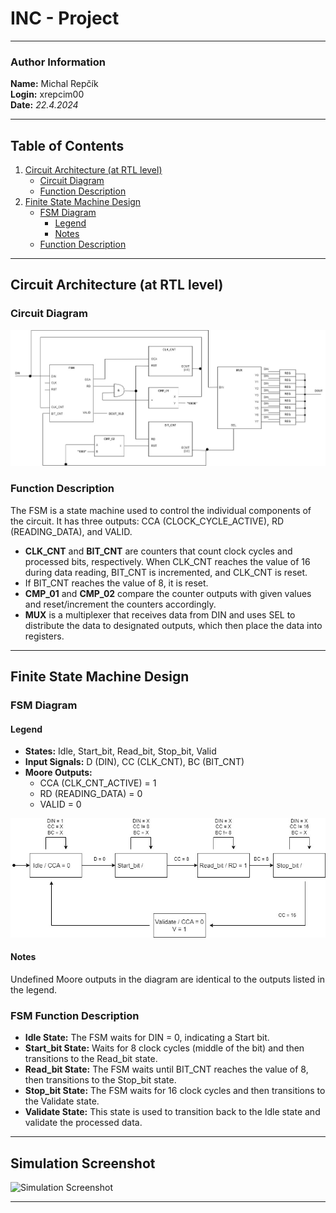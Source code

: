 # INC - Project

---

### Author Information
**Name:** Michal Repčík  
**Login:** xrepcim00  
**Date:** _22.4.2024_

---

## Table of Contents

1. [Circuit Architecture (at RTL level)](#circuit-architecture-at-rtl-level)
    - [Circuit Diagram](#circuit-diagram)
    - [Function Description](#function-description)
2. [Finite State Machine Design](#finite-state-machine-design)
    - [FSM Diagram](#fsm-diagram)
        - [Legend](#legend)
        - [Notes](#notes)
    - [Function Description](#fsm-function-description)

---

## Circuit Architecture (at RTL level)

### Circuit Diagram

![Circuit Diagram](fig/circuit.jpg)

### Function Description

The FSM is a state machine used to control the individual components of the circuit. It has three outputs: CCA (CLOCK_CYCLE_ACTIVE), RD (READING_DATA), and VALID.

- **CLK_CNT** and **BIT_CNT** are counters that count clock cycles and processed bits, respectively. When CLK_CNT reaches the value of 16 during data reading, BIT_CNT is incremented, and CLK_CNT is reset.
- If BIT_CNT reaches the value of 8, it is reset.
- **CMP_01** and **CMP_02** compare the counter outputs with given values and reset/increment the counters accordingly.
- **MUX** is a multiplexer that receives data from DIN and uses SEL to distribute the data to designated outputs, which then place the data into registers.

---

## Finite State Machine Design

### FSM Diagram

#### Legend
- **States:** Idle, Start_bit, Read_bit, Stop_bit, Valid
- **Input Signals:** D (DIN), CC (CLK_CNT), BC (BIT_CNT)
- **Moore Outputs:**
  - CCA (CLK_CNT_ACTIVE) = 1
  - RD (READING_DATA) = 0
  - VALID = 0

![FSM Diagram](fig/fsm.jpg)

#### Notes
Undefined Moore outputs in the diagram are identical to the outputs listed in the legend.

### FSM Function Description

- **Idle State:** The FSM waits for DIN = 0, indicating a Start bit.
- **Start_bit State:** Waits for 8 clock cycles (middle of the bit) and then transitions to the Read_bit state.
- **Read_bit State:** The FSM waits until BIT_CNT reaches the value of 8, then transitions to the Stop_bit state.
- **Stop_bit State:** The FSM waits for 16 clock cycles and then transitions to the Validate state.
- **Validate State:** This state is used to transition back to the Idle state and validate the processed data.

---

## Simulation Screenshot

![Simulation Screenshot](fig/sim.jpg)

---
